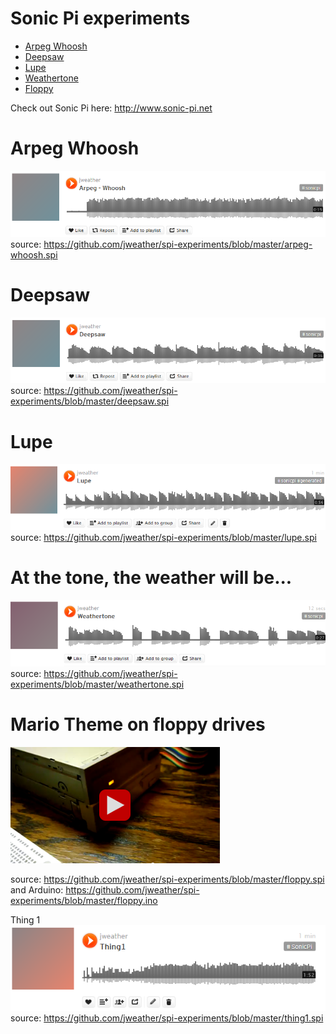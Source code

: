 # Sonic Pi experiments

* [Arpeg Whoosh](#arpeg-whoosh)
* [Deepsaw](#deepsaw)
* [Lupe](#lupe)
* [Weathertone](#weathertone)
* [Floppy](#floppy)

Check out Sonic Pi here: http://www.sonic-pi.net

# <a name="arpeg-whoosh"></a>Arpeg Whoosh
<a href="https://soundcloud.com/jweather/arpeg-whoosh"><img src="https://raw.githubusercontent.com/jweather/spi-experiments/master/arpeg-whoosh.png"></a>
source: https://github.com/jweather/spi-experiments/blob/master/arpeg-whoosh.spi

# <a name="deepsaw"></a>Deepsaw
<a href="https://soundcloud.com/jweather/deepsaw"><img src="https://raw.githubusercontent.com/jweather/spi-experiments/master/deepsaw.png"></a>
source: https://github.com/jweather/spi-experiments/blob/master/deepsaw.spi

# <a name="lupe"></a>Lupe
<a href="https://soundcloud.com/jweather/lupe"><img src="https://raw.githubusercontent.com/jweather/spi-experiments/master/lupe.png"></a>
source: https://github.com/jweather/spi-experiments/blob/master/lupe.spi

# <a name="weathertone"></a>At the tone, the weather will be...
<a href="https://soundcloud.com/jweather/weathertone"><img src="https://raw.githubusercontent.com/jweather/spi-experiments/master/weathertone.png"></a>
source: https://github.com/jweather/spi-experiments/blob/master/weathertone.spi

# <a name="floppy"></a>Mario Theme on floppy drives

<a href="https://youtube.com/watch?v=VTq0CR2vYZc"><img src="https://raw.githubusercontent.com/jweather/spi-experiments/master/floppy.png"></a>

source: https://github.com/jweather/spi-experiments/blob/master/floppy.spi
and Arduino: https://github.com/jweather/spi-experiments/blob/master/floppy.ino


Thing 1
<a href="https://soundcloud.com/jweather/thing1"><img src="https://raw.githubusercontent.com/jweather/spi-experiments/master/thing1.png"></a>
source: https://github.com/jweather/spi-experiments/blob/master/thing1.spi
